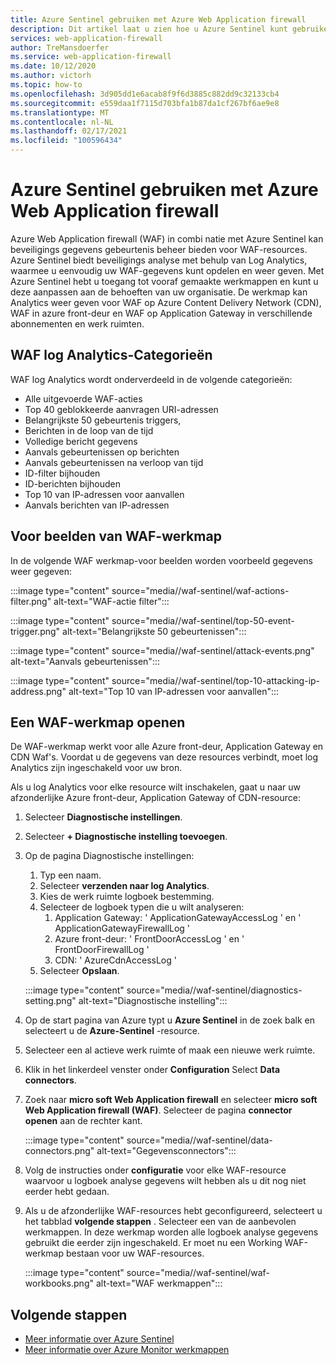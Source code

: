 ```yaml
---
title: Azure Sentinel gebruiken met Azure Web Application firewall
description: Dit artikel laat u zien hoe u Azure Sentinel kunt gebruiken met Azure Web Application firewall (WAF)
services: web-application-firewall
author: TreMansdoerfer
ms.service: web-application-firewall
ms.date: 10/12/2020
ms.author: victorh
ms.topic: how-to
ms.openlocfilehash: 3d905dd1e6acab8f9f6d3885c882dd9c32133cb4
ms.sourcegitcommit: e559daa1f7115d703bfa1b87da1cf267bf6ae9e8
ms.translationtype: MT
ms.contentlocale: nl-NL
ms.lasthandoff: 02/17/2021
ms.locfileid: "100596434"
---
```

# <a name="using-azure-sentinel-with-azure-web-application-firewall"></a>Azure Sentinel gebruiken met Azure Web Application firewall

Azure Web Application firewall (WAF) in combi natie met Azure Sentinel kan beveiligings gegevens gebeurtenis beheer bieden voor WAF-resources. Azure Sentinel biedt beveiligings analyse met behulp van Log Analytics, waarmee u eenvoudig uw WAF-gegevens kunt opdelen en weer geven. Met Azure Sentinel hebt u toegang tot vooraf gemaakte werkmappen en kunt u deze aanpassen aan de behoeften van uw organisatie. De werkmap kan Analytics weer geven voor WAF op Azure Content Delivery Network (CDN), WAF in azure front-deur en WAF op Application Gateway in verschillende abonnementen en werk ruimten.

## <a name="waf-log-analytics-categories"></a>WAF log Analytics-Categorieën

WAF log Analytics wordt onderverdeeld in de volgende categorieën:  

- Alle uitgevoerde WAF-acties 
- Top 40 geblokkeerde aanvragen URI-adressen 
- Belangrijkste 50 gebeurtenis triggers,  
- Berichten in de loop van de tijd 
- Volledige bericht gegevens 
- Aanvals gebeurtenissen op berichten  
- Aanvals gebeurtenissen na verloop van tijd 
- ID-filter bijhouden 
- ID-berichten bijhouden 
- Top 10 van IP-adressen voor aanvallen 
- Aanvals berichten van IP-adressen 

## <a name="waf-workbook-examples"></a>Voor beelden van WAF-werkmap

In de volgende WAF werkmap-voor beelden worden voorbeeld gegevens weer gegeven:

:::image type="content" source="media//waf-sentinel/waf-actions-filter.png" alt-text="WAF-actie filter":::

:::image type="content" source="media//waf-sentinel/top-50-event-trigger.png" alt-text="Belangrijkste 50 gebeurtenissen":::

:::image type="content" source="media//waf-sentinel/attack-events.png" alt-text="Aanvals gebeurtenissen":::

:::image type="content" source="media//waf-sentinel/top-10-attacking-ip-address.png" alt-text="Top 10 van IP-adressen voor aanvallen":::

## <a name="launch-a-waf-workbook"></a>Een WAF-werkmap openen

De WAF-werkmap werkt voor alle Azure front-deur, Application Gateway en CDN Waf's. Voordat u de gegevens van deze resources verbindt, moet log Analytics zijn ingeschakeld voor uw bron. 

Als u log Analytics voor elke resource wilt inschakelen, gaat u naar uw afzonderlijke Azure front-deur, Application Gateway of CDN-resource:

1. Selecteer **Diagnostische instellingen**.
2. Selecteer **+ Diagnostische instelling toevoegen**. 
3. Op de pagina Diagnostische instellingen:
   1. Typ een naam. 
   1. Selecteer **verzenden naar log Analytics**. 
   1. Kies de werk ruimte logboek bestemming. 
   1. Selecteer de logboek typen die u wilt analyseren:
      1. Application Gateway: ' ApplicationGatewayAccessLog ' en ' ApplicationGatewayFirewallLog '
      1. Azure front-deur: ' FrontDoorAccessLog ' en ' FrontDoorFirewallLog '
      1. CDN: ' AzureCdnAccessLog '
   1. Selecteer **Opslaan**.

   :::image type="content" source="media//waf-sentinel/diagnostics-setting.png" alt-text="Diagnostische instelling":::

4. Op de start pagina van Azure typt u **Azure Sentinel** in de zoek balk en selecteert u de **Azure-Sentinel** -resource. 
2. Selecteer een al actieve werk ruimte of maak een nieuwe werk ruimte. 
3. Klik in het linkerdeel venster onder **Configuration** Select **Data connectors**.
4. Zoek naar **micro soft Web Application firewall** en selecteer **micro soft Web Application firewall (WAF)**. Selecteer de pagina **connector openen** aan de rechter kant.

   :::image type="content" source="media//waf-sentinel/data-connectors.png" alt-text="Gegevensconnectors":::

8. Volg de instructies onder **configuratie** voor elke WAF-resource waarvoor u logboek analyse gegevens wilt hebben als u dit nog niet eerder hebt gedaan.
6. Als u de afzonderlijke WAF-resources hebt geconfigureerd, selecteert u het tabblad **volgende stappen** . Selecteer een van de aanbevolen werkmappen. In deze werkmap worden alle logboek analyse gegevens gebruikt die eerder zijn ingeschakeld. Er moet nu een Working WAF-werkmap bestaan voor uw WAF-resources.

   :::image type="content" source="media//waf-sentinel/waf-workbooks.png" alt-text="WAF werkmappen":::


## <a name="next-steps"></a>Volgende stappen

- [Meer informatie over Azure Sentinel](../sentinel/overview.md)
- [Meer informatie over Azure Monitor werkmappen](../azure-monitor/visualize/workbooks-overview.md)
